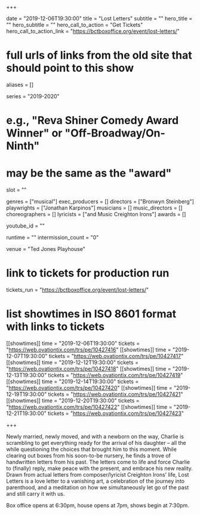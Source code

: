 +++

date = "2019-12-06T19:30:00"
title = "Lost Letters"
subtitle = ""
hero_title = ""
hero_subtitle = ""
hero_call_to_action = "Get Tickets"
hero_call_to_action_link = "https://bctboxoffice.org/event/lost-letters/"

# full urls of links from the old site that should point to this show
aliases = []

series = "2019-2020"
# e.g., "Reva Shiner Comedy Award Winner" or "Off-Broadway/On-Ninth"
# may be the same as the "award"
slot = ""

genres = ["musical"]
exec_producers = []
directors = ["Bronwyn Steinberg"]
playwrights = ["Jonathan Karpinos"]
musicians = []
music_directors = []
choreographers = []
lyricists = ["and Music Creighton Irons"]
awards = []

youtube_id = ""

runtime = ""
intermission_count = "0"

venue = "Ted Jones Playhouse"

# link to tickets for production run
tickets_run = "https://bctboxoffice.org/event/lost-letters/"

# list showtimes in ISO 8601 format with links to tickets
[[showtimes]]
    time = "2019-12-06T19:30:00"
    tickets = "https://web.ovationtix.com/trs/pe/10427416"
[[showtimes]]
    time = "2019-12-07T19:30:00"
    tickets = "https://web.ovationtix.com/trs/pe/10427417"
[[showtimes]]
    time = "2019-12-12T19:30:00"
    tickets = "https://web.ovationtix.com/trs/pe/10427418"
[[showtimes]]
    time = "2019-12-13T19:30:00"
    tickets = "https://web.ovationtix.com/trs/pe/10427419"
[[showtimes]]
    time = "2019-12-14T19:30:00"
    tickets = "https://web.ovationtix.com/trs/pe/10427420"
[[showtimes]]
    time = "2019-12-19T19:30:00"
    tickets = "https://web.ovationtix.com/trs/pe/10427421"
[[showtimes]]
    time = "2019-12-20T19:30:00"
    tickets = "https://web.ovationtix.com/trs/pe/10427422"
[[showtimes]]
    time = "2019-12-21T19:30:00"
    tickets = "https://web.ovationtix.com/trs/pe/10427423"

+++

Newly married, newly moved, and with a newborn on the way, Charlie is scrambling to get everything ready for the arrival of his daughter – all the while questioning the choices that brought him to this moment. While clearing out boxes from his soon-to-be nursery, he finds a trove of handwritten letters from his past. The letters come to life and force Charlie to (finally) reply, make peace with the present, and embrace his new reality. Drawn from actual letters from composer/lyricist Creighton Irons’ life, Lost Letters is a love letter to a vanishing art, a celebration of the journey into parenthood, and a meditation on how we simultaneously let go of the past and still carry it with us.

Box office opens at 6:30pm, house opens at 7pm, shows begin at 7:30pm.
